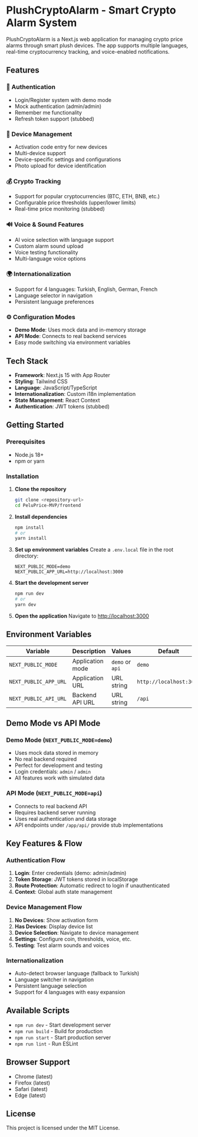 # PlushCryptoAlarm - Smart Crypto Alarm System

PlushCryptoAlarm is a Next.js web application for managing crypto price alarms through smart plush devices. The app supports multiple languages, real-time cryptocurrency tracking, and voice-enabled notifications.

## Features

### 🔐 Authentication
- Login/Register system with demo mode
- Mock authentication (admin/admin)
- Remember me functionality
- Refresh token support (stubbed)

### 🧸 Device Management
- Activation code entry for new devices
- Multi-device support
- Device-specific settings and configurations
- Photo upload for device identification

### 💰 Crypto Tracking
- Support for popular cryptocurrencies (BTC, ETH, BNB, etc.)
- Configurable price thresholds (upper/lower limits)
- Real-time price monitoring (stubbed)

### 🔊 Voice & Sound Features
- AI voice selection with language support
- Custom alarm sound upload
- Voice testing functionality
- Multi-language voice options

### 🌍 Internationalization
- Support for 4 languages: Turkish, English, German, French
- Language selector in navigation
- Persistent language preferences

### ⚙️ Configuration Modes
- **Demo Mode**: Uses mock data and in-memory storage
- **API Mode**: Connects to real backend services
- Easy mode switching via environment variables

## Tech Stack

- **Framework**: Next.js 15 with App Router
- **Styling**: Tailwind CSS
- **Language**: JavaScript/TypeScript
- **Internationalization**: Custom i18n implementation
- **State Management**: React Context
- **Authentication**: JWT tokens (stubbed)

## Getting Started

### Prerequisites
- Node.js 18+ 
- npm or yarn

### Installation

1. **Clone the repository**
   ```bash
   git clone <repository-url>
   cd PeluPrice-MVP/frontend
   ```

2. **Install dependencies**
   ```bash
   npm install
   # or
   yarn install
   ```

3. **Set up environment variables**
   Create a `.env.local` file in the root directory:
   ```env
   NEXT_PUBLIC_MODE=demo
   NEXT_PUBLIC_APP_URL=http://localhost:3000
   ```

4. **Start the development server**
   ```bash
   npm run dev
   # or
   yarn dev
   ```

5. **Open the application**
   Navigate to [http://localhost:3000](http://localhost:3000)

## Environment Variables

| Variable | Description | Values | Default |
|----------|-------------|---------|---------|
| `NEXT_PUBLIC_MODE` | Application mode | `demo` or `api` | `demo` |
| `NEXT_PUBLIC_APP_URL` | Application URL | URL string | `http://localhost:3000` |
| `NEXT_PUBLIC_API_URL` | Backend API URL | URL string | `/api` |

## Demo Mode vs API Mode

### Demo Mode (`NEXT_PUBLIC_MODE=demo`)
- Uses mock data stored in memory
- No real backend required
- Perfect for development and testing
- Login credentials: `admin` / `admin`
- All features work with simulated data

### API Mode (`NEXT_PUBLIC_MODE=api`)
- Connects to real backend API
- Requires backend server running
- Uses real authentication and data storage
- API endpoints under `/app/api/` provide stub implementations

## Key Features & Flow

### Authentication Flow
1. **Login**: Enter credentials (demo: admin/admin)
2. **Token Storage**: JWT tokens stored in localStorage
3. **Route Protection**: Automatic redirect to login if unauthenticated
4. **Context**: Global auth state management

### Device Management Flow
1. **No Devices**: Show activation form
2. **Has Devices**: Display device list
3. **Device Selection**: Navigate to device management
4. **Settings**: Configure coin, thresholds, voice, etc.
5. **Testing**: Test alarm sounds and voices

### Internationalization
- Auto-detect browser language (fallback to Turkish)
- Language switcher in navigation
- Persistent language selection
- Support for 4 languages with easy expansion

## Available Scripts

- `npm run dev` - Start development server
- `npm run build` - Build for production
- `npm run start` - Start production server
- `npm run lint` - Run ESLint

## Browser Support

- Chrome (latest)
- Firefox (latest) 
- Safari (latest)
- Edge (latest)

## License

This project is licensed under the MIT License.
